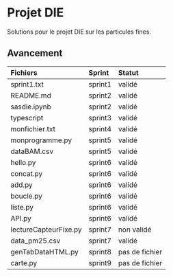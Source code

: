 # Projet DIE

Solutions pour le projet DIE sur les particules fines.


## Avancement

| Fichiers                  | Sprint     | Statut          |
| :------------------------ | :--------- | :-------------- |
| sprint1.txt               | sprint1    | validé          |
| README.md                 | sprint2    | validé          |
| sasdie.ipynb              | sprint2    | validé          |
| typescript                | sprint3    | validé          |
| monfichier.txt            | sprint4    | validé          |
| monprogramme.py           | sprint5    | validé          |
| dataBAM.csv               | sprint5    | validé          |
| hello.py                  | sprint6    | validé          |
| concat.py                 | sprint6    | validé          |
| add.py                    | sprint6    | validé          |
| boucle.py                 | sprint6    | validé          |
| liste.py                  | sprint6    | validé          |
| API.py                    | sprint6    | validé          |
| lectureCapteurFixe.py     | sprint7    | non validé      |
| data_pm25.csv             | sprint7    | validé          |
| genTabDataHTML.py         | sprint8    | pas de fichier  |
| carte.py                  | sprint9    | pas de fichier  |
